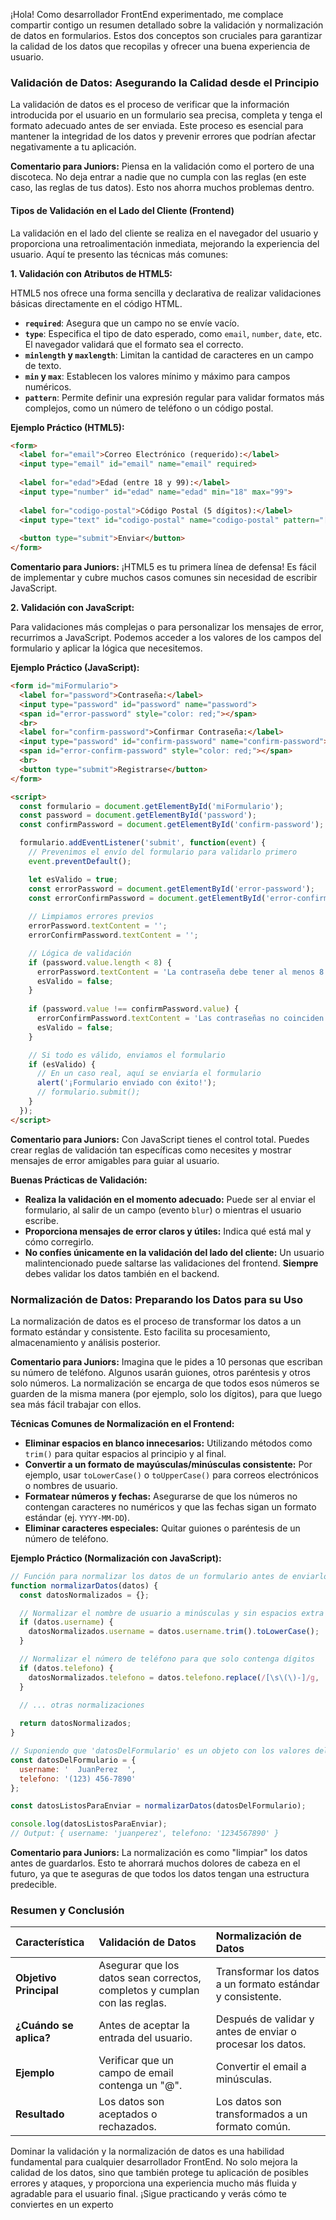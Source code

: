 ¡Hola! Como desarrollador FrontEnd experimentado, me complace compartir contigo un resumen detallado sobre la validación y normalización de datos en formularios. Estos dos conceptos son cruciales para garantizar la calidad de los datos que recopilas y ofrecer una buena experiencia de usuario.

### **Validación de Datos: Asegurando la Calidad desde el Principio**

La validación de datos es el proceso de verificar que la información introducida por el usuario en un formulario sea precisa, completa y tenga el formato adecuado antes de ser enviada. Este proceso es esencial para mantener la integridad de los datos y prevenir errores que podrían afectar negativamente a tu aplicación.

**Comentario para Juniors:** Piensa en la validación como el portero de una discoteca. No deja entrar a nadie que no cumpla con las reglas (en este caso, las reglas de tus datos). Esto nos ahorra muchos problemas dentro.

#### **Tipos de Validación en el Lado del Cliente (Frontend)**

La validación en el lado del cliente se realiza en el navegador del usuario y proporciona una retroalimentación inmediata, mejorando la experiencia del usuario. Aquí te presento las técnicas más comunes:

**1. Validación con Atributos de HTML5:**

HTML5 nos ofrece una forma sencilla y declarativa de realizar validaciones básicas directamente en el código HTML.

*   **`required`**: Asegura que un campo no se envíe vacío.
*   **`type`**: Especifica el tipo de dato esperado, como `email`, `number`, `date`, etc. El navegador validará que el formato sea el correcto.
*   **`minlength` y `maxlength`**: Limitan la cantidad de caracteres en un campo de texto.
*   **`min` y `max`**: Establecen los valores mínimo y máximo para campos numéricos.
*   **`pattern`**: Permite definir una expresión regular para validar formatos más complejos, como un número de teléfono o un código postal.

**Ejemplo Práctico (HTML5):**

```html
<form>
  <label for="email">Correo Electrónico (requerido):</label>
  <input type="email" id="email" name="email" required>
  
  <label for="edad">Edad (entre 18 y 99):</label>
  <input type="number" id="edad" name="edad" min="18" max="99">
  
  <label for="codigo-postal">Código Postal (5 dígitos):</label>
  <input type="text" id="codigo-postal" name="codigo-postal" pattern="[0-9]{5}" required>
  
  <button type="submit">Enviar</button>
</form>
```

**Comentario para Juniors:** ¡HTML5 es tu primera línea de defensa! Es fácil de implementar y cubre muchos casos comunes sin necesidad de escribir JavaScript.

**2. Validación con JavaScript:**

Para validaciones más complejas o para personalizar los mensajes de error, recurrimos a JavaScript. Podemos acceder a los valores de los campos del formulario y aplicar la lógica que necesitemos.

**Ejemplo Práctico (JavaScript):**

```html
<form id="miFormulario">
  <label for="password">Contraseña:</label>
  <input type="password" id="password" name="password">
  <span id="error-password" style="color: red;"></span>
  <br>
  <label for="confirm-password">Confirmar Contraseña:</label>
  <input type="password" id="confirm-password" name="confirm-password">
  <span id="error-confirm-password" style="color: red;"></span>
  <br>
  <button type="submit">Registrarse</button>
</form>

<script>
  const formulario = document.getElementById('miFormulario');
  const password = document.getElementById('password');
  const confirmPassword = document.getElementById('confirm-password');

  formulario.addEventListener('submit', function(event) {
    // Prevenimos el envío del formulario para validarlo primero
    event.preventDefault();

    let esValido = true;
    const errorPassword = document.getElementById('error-password');
    const errorConfirmPassword = document.getElementById('error-confirm-password');
    
    // Limpiamos errores previos
    errorPassword.textContent = '';
    errorConfirmPassword.textContent = '';

    // Lógica de validación
    if (password.value.length < 8) {
      errorPassword.textContent = 'La contraseña debe tener al menos 8 caracteres.';
      esValido = false;
    }
    
    if (password.value !== confirmPassword.value) {
      errorConfirmPassword.textContent = 'Las contraseñas no coinciden.';
      esValido = false;
    }

    // Si todo es válido, enviamos el formulario
    if (esValido) {
      // En un caso real, aquí se enviaría el formulario
      alert('¡Formulario enviado con éxito!');
      // formulario.submit(); 
    }
  });
</script>
```

**Comentario para Juniors:** Con JavaScript tienes el control total. Puedes crear reglas de validación tan específicas como necesites y mostrar mensajes de error amigables para guiar al usuario.

**Buenas Prácticas de Validación:**

*   **Realiza la validación en el momento adecuado:** Puede ser al enviar el formulario, al salir de un campo (evento `blur`) o mientras el usuario escribe.
*   **Proporciona mensajes de error claros y útiles:** Indica qué está mal y cómo corregirlo.
*   **No confíes únicamente en la validación del lado del cliente:** Un usuario malintencionado puede saltarse las validaciones del frontend. **Siempre** debes validar los datos también en el backend.

### **Normalización de Datos: Preparando los Datos para su Uso**

La normalización de datos es el proceso de transformar los datos a un formato estándar y consistente. Esto facilita su procesamiento, almacenamiento y análisis posterior.

**Comentario para Juniors:** Imagina que le pides a 10 personas que escriban su número de teléfono. Algunos usarán guiones, otros paréntesis y otros solo números. La normalización se encarga de que todos esos números se guarden de la misma manera (por ejemplo, solo los dígitos), para que luego sea más fácil trabajar con ellos.

**Técnicas Comunes de Normalización en el Frontend:**

*   **Eliminar espacios en blanco innecesarios:** Utilizando métodos como `trim()` para quitar espacios al principio y al final.
*   **Convertir a un formato de mayúsculas/minúsculas consistente:** Por ejemplo, usar `toLowerCase()` o `toUpperCase()` para correos electrónicos o nombres de usuario.
*   **Formatear números y fechas:** Asegurarse de que los números no contengan caracteres no numéricos y que las fechas sigan un formato estándar (ej. `YYYY-MM-DD`).
*   **Eliminar caracteres especiales:** Quitar guiones o paréntesis de un número de teléfono.

**Ejemplo Práctico (Normalización con JavaScript):**

```javascript
// Función para normalizar los datos de un formulario antes de enviarlos
function normalizarDatos(datos) {
  const datosNormalizados = {};

  // Normalizar el nombre de usuario a minúsculas y sin espacios extra
  if (datos.username) {
    datosNormalizados.username = datos.username.trim().toLowerCase();
  }

  // Normalizar el número de teléfono para que solo contenga dígitos
  if (datos.telefono) {
    datosNormalizados.telefono = datos.telefono.replace(/[\s\(\)-]/g, '');
  }
  
  // ... otras normalizaciones

  return datosNormalizados;
}

// Suponiendo que 'datosDelFormulario' es un objeto con los valores del formulario
const datosDelFormulario = {
  username: '  JuanPerez  ',
  telefono: '(123) 456-7890'
};

const datosListosParaEnviar = normalizarDatos(datosDelFormulario);

console.log(datosListosParaEnviar);
// Output: { username: 'juanperez', telefono: '1234567890' }
```

**Comentario para Juniors:** La normalización es como "limpiar" los datos antes de guardarlos. Esto te ahorrará muchos dolores de cabeza en el futuro, ya que te aseguras de que todos los datos tengan una estructura predecible.

### **Resumen y Conclusión**

| Característica | Validación de Datos | Normalización de Datos |
| :--- | :--- | :--- |
| **Objetivo Principal** | Asegurar que los datos sean correctos, completos y cumplan con las reglas. | Transformar los datos a un formato estándar y consistente. |
| **¿Cuándo se aplica?** | Antes de aceptar la entrada del usuario. | Después de validar y antes de enviar o procesar los datos. |
| **Ejemplo** | Verificar que un campo de email contenga un "@". | Convertir el email a minúsculas. |
| **Resultado** | Los datos son aceptados o rechazados. | Los datos son transformados a un formato común. |

Dominar la validación y la normalización de datos es una habilidad fundamental para cualquier desarrollador FrontEnd. No solo mejora la calidad de los datos, sino que también protege tu aplicación de posibles errores y ataques, y proporciona una experiencia mucho más fluida y agradable para el usuario final. ¡Sigue practicando y verás cómo te conviertes en un experto
